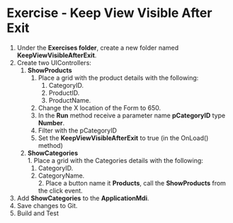 ﻿# Exercise - Keep View Visible After Exit

1.	Under the **Exercises folder**, create a new folder named **KeepViewVisibleAfterExit**.
2.  Create two  UIControllers:  
      1. **ShowProducts**  
         1. Place a grid with the product details with the following:
            1. CategoryID.  
            2. ProductID.  
            3. ProductName.  
         2. Change the X location of the Form to 650.
         3. In the **Run** method receive a parameter name **pCategoryID** type **Number**.
         3. Filter with the pCategoryID
         4. Set the **KeepViewVisibleAfterExit** to true (in the OnLoad() method)
      2. **ShowCategories**  
        1. Place a grid with the Categories details with the following:
           1.  CategoryID.  
           2.  CategoryName.  
        2. Place a button name it **Products**, call the  **ShowProducts** from the click event.  
3. Add **ShowCategories** to the **ApplicationMdi**.
4. Save changes to Git.
5. Build and Test 

